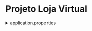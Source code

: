 # Projeto Loja Virtual


<details>
 <summary>application.properties</summary>

 # application.properties

  #### spring.application.name=loja_virtual_mentoria
 -  Nome da aplicação

 #### spring.datasource.url=jdbc:postgresql://localhost:5432/loja_virtual_mentoria
 -  URL de conexão com o banco de dados PostgreSQL

 #### spring.datasource.username=postgres
 -  Nome de usuário do banco de dados

 #### spring.datasource.password=postgres
 -  Senha do banco de dados

 #### spring.datasource.driver-class-name=org.postgresql.Driver
 -  Driver JDBC para PostgreSQL

 #### spring.datasource.platform=postgres
 -  Plataforma do banco de dados

 #### spring.jpa.hibernate.ddl-auto=update
 -  Estratégia de geração do esquema do banco de dados

 #### spring.jpa.properties.hibernate.temp.use_jdbc_metadata_defaults=true
 -  Usar metadados JDBC por padrão

 #### spring.jpa.database-platform=org.hibernate.dialect.PostgreSQL9Dialect
 -  Dialeto do banco de dados para Hibernate

 #### spring.jpa.properties.hibernate.dialect=org.hibernate.dialect.PostgreSQLDialect
 -  Dialeto específico do PostgreSQL para Hibernate

 #### server.servlet.context-path=/loja_virtual_mentoria
 -  Caminho de contexto da aplicação

 #### spring.servlet.multipart.max-file-size=10000KB
 -  Tamanho máximo de arquivo para upload

 #### spring.servlet.multipart.max-request-size=10000KB
 -  Tamanho máximo da requisição para upload

 #### spring.servlet.multipart.enabled=true
 -  Habilitar suporte a multipart

 #### server.compression.enabled=true
 -  Habilitar compressão de resposta

 #### server.compression.mime-types=text/html,text/xml,text/plain,text/css,text/javascript,application/javascript,application/json
 -  Tipos MIME para compressão

 #### server.compression.min-response-size=1024
 -  Tamanho mínimo da resposta para compressão

 #### server.http2.enabled=true
 -  Habilitar HTTP/2

 #### spring.http.encoding.charset=UTF-8
 -  Charset padrão para codificação HTTP

 #### spring.http.encoding.enabled=true
 -  Habilitar codificação HTTP

 #### spring.http.encoding.force=true
 -  Forçar codificação HTTP

 #### spring.http.encoding.force-request=true
 -  Forçar codificação HTTP na requisição

 #### spring.http.encoding.force-response=true
 -  Forçar codificação HTTP na resposta

 #### spring.datasource.type=com.zaxxer.hikari.HikariDataSource
 -  Tipo de datasource (HikariCP)

 #### spring.datasource.hikari.connection-timeout=20000
 -  Tempo limite para conexão (ms)

 #### spring.datasource.hikari.minimum-idle=200
 -  Número mínimo de conexões ociosas

 #### spring.datasource.hikari.maximun-pool-size=550
 -  Tamanho máximo do pool de conexões

 #### spring.datasource.hikari.idle-timeout=10000
 -  Tempo limite para conexões ociosas (ms)

 #### spring.datasource.hikari.pool-name=PoolHikari
 -  Nome do pool de conexões

 #### spring.datasource.dbcp2.pool-prepared-statements=true
 -  Habilitar pool de prepared statements

 #### spring.datasource.dbcp2.max-open-prepared-statements=550
 -  Número máximo de prepared statements abertos

 #### spring.datasource.hikari.auto-commit=false
 -  Desabilitar auto-commit

 #### server.servlet.session.timeout=240m
 -  Tempo limite da sessão (minutos)

 #### spring.transaction.roolback-on-commit-failure=true
 -  Reverter transação em caso de falha no commit

 #### spring.jpa.properties.hibernate.jdnc.batch_size=4
 -  Tamanho do lote JDBC

 #### spring.jpa.properties.hibernate.order_inserts=true
 -  Ordenar inserts

 #### spring.jpa.properties.hibernate.order_updates=true
 -  Ordenar updates

 #### server.tomcat.max-connections=50000
 -  Número máximo de conexões no Tomcat

 #### server.tomcat.min-spare-threads=1000
 -  Número mínimo de threads ociosas no Tomcat

 #### spring.session.jdbc.cleanup-cron=0 0 4 * * *
 -  Cron para limpeza de sessões JDBC

 #### spring.mvc.static-path-pattern=/resources/static/**
 -  Padrão de caminho para recursos estáticos
</details>
 

  

  
  
